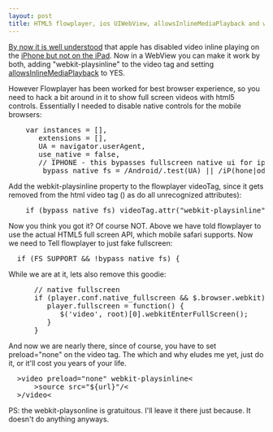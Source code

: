 ```yaml
---
layout: post
title: HTML5 flowplayer, ios UIWebView, allowsInlineMediaPlayback and webkit-playsinline
---
```

[By now it is well understood](http://blog.millermedeiros.com/unsolved-html5-video-issues-on-ios/) 
that apple has disabled video inline playing on the [iPhone but not on the iPad](http://roblaplaca.com/blog/2010/04/14/ipad-and-iphone-html5-video-autoplay/). 
Now in a WebView you can make it work by both, adding "webkit-playsinline" to the video tag and setting 
[allowsInlineMediaPlayback](http://developer.apple.com/library/ios/#documentation/uikit/reference/UIWebView_Class/Reference/Reference.html) to YES.

However Flowplayer has been worked for best browser experience, so you need to hack a bit around in it to show full screen videos with html5 controls. Essentially I needed to disable native controls for the mobile browsers:

<pre class="prettyprint linenums language-javascript">
    var instances = [],
       extensions = [],
       UA = navigator.userAgent,
       use_native = false,
       // IPHONE - this bypasses fullscreen native ui for iphone app webview
        bypass_native_fs = /Android/.test(UA) || /iP(hone|od)/i.test(UA);
</pre>


Add the webkit-playsinline property to the flowplayer videoTag, since it gets removed from the html video tag () as do all unrecognized attributes):

<pre class="prettyprint linenums language-javascript">
    if (bypass_native_fs) videoTag.attr("webkit-playsinline","on");
</pre>

Now you think you got it? Of course NOT. Above we have told flowplayer to use the actual HTML5 full screen API, which mobile safari supports. Now we need to Tell flowplayer to just fake fullscreen:

<pre class="prettyprint linenums language-javascript">
  if (FS_SUPPORT && !bypass_native_fs) {
</pre>

While we are at it, lets also remove this goodie:

<pre class="prettyprint linenums language-javascript">
      // native fullscreen
      if (player.conf.native_fullscreen && $.browser.webkit) {
         player.fullscreen = function() {
            $('video', root)[0].webkitEnterFullScreen();
         }
      }
</pre>


And now we are nearly there, since of course, you have to set preload="none" on the video tag. The which and why eludes me yet, just do it, or it'll cost you years of your life.

<pre class="prettyprint linenums language-javascript">
  &gt;video preload="none" webkit-playsinline&lt;
      &gt;source src="${url}"/&lt;
  &gt;/video&lt;
</pre>

PS: the webkit-playsonline is gratuitous. I'll leave it there just because. It doesn't do anything anyways.